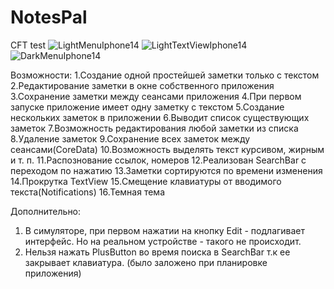 # NotesPal
CFT test
![LightMenuIphone14](https://user-images.githubusercontent.com/79677367/220838240-8da59bbc-539c-4fa2-ad26-0fe98619596b.png) ![LightTextViewIphone14](https://user-images.githubusercontent.com/79677367/220838258-3941946c-231f-4cb3-999d-861bdbeabc8d.png) ![DarkMenuIphone14](https://user-images.githubusercontent.com/79677367/220838267-08fc90fd-7568-45de-beb6-24a37ff4322a.png)

Возможности:
1.Создание одной простейшей заметки только с текстом
2.Редактирование заметки в окне собственного приложения
3.Сохранение заметки между сеансами приложения
4.При первом запуске приложение имеет одну заметку с текстом
5.Создание нескольких заметок в приложении
6.Выводит список существующих заметок
7.Возможность редактирования любой заметки из списка
8.Удаление заметок
9.Сохранение всех заметок между сеансами(CoreData)
10.Возможность выделять текст курсивом, жирным и т. п.
11.Распознование ссылок, номеров
12.Реализован SearchBar c переходом по нажатию
13.Заметки сортируются по времени изменения
14.Прокрутка TextView
15.Смещение клавиатуры от вводимого текста(Notifications)
16.Темная тема

Дополнительно:
1. В симуляторе, при первом нажатии на кнопку Edit - подлагивает интерфейс. Но на реальном устройстве - такого не происходит.
2. Нельзя нажать PlusButton во время поиска в SearchBar т.к ее закрывает клавиатура. (было заложено при планировке приложения)
